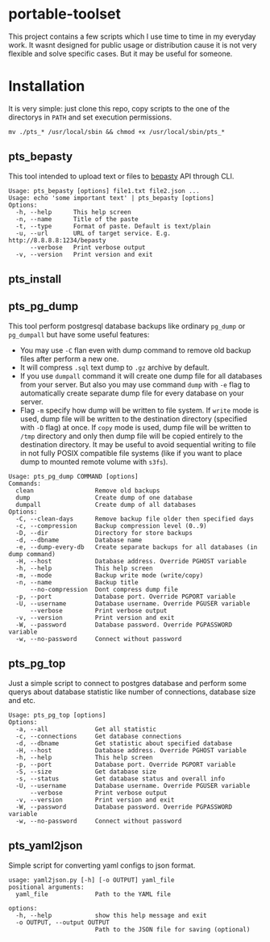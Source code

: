 # portable-toolset

This project contains a few scripts which I use time to time in my everyday work. It wasnt designed for public usage or distribution cause it is not very flexible and solve specific cases. But it may be useful for someone.

# Installation

It is very simple: just clone this repo, copy scripts to the one of the directorys in `PATH` and set execution permissions.

```
mv ./pts_* /usr/local/sbin && chmod +x /usr/local/sbin/pts_*
```

## pts_bepasty

This tool intended to upload text or files to [bepasty](https://github.com/bepasty/bepasty-server) API through CLI.

```
Usage: pts_bepasty [options] file1.txt file2.json ...
Usage: echo 'some important text' | pts_bepasty [options]
Options:
  -h, --help      This help screen
  -n, --name      Title of the paste
  -t, --type      Format of paste. Default is text/plain
  -u, --url       URL of target service. E.g. http://8.8.8.8:1234/bepasty
      --verbose   Print verbose output
  -v, --version   Print version and exit
```

## pts_install


## pts_pg_dump

This tool perform postgresql database backups like ordinary `pg_dump` or `pg_dumpall` but have some useful features:

* You may use `-C` flan even with dump command to remove old backup files after perform a new one.
* It will compress `.sql` text dump to `.gz` archive by default.
* If you use `dumpall` command it will create one dump file for all databases from your server. But also you may use command `dump` with `-e` flag to automatically create separate dump file for every database on your server.
* Flag `-m` specify how dump will be written to file system. If `write` mode is used, dump file will be written to the destination directory (specified with `-D` flag) at once. If `copy` mode is used, dump file will be written to `/tmp` directory and only then dump file will be copied entirely to the destination directory. It may be useful to avoid sequential writing to file in not fully POSIX compatible file systems (like if you want to place dump to mounted remote volume with `s3fs`).

```
Usage: pts_pg_dump COMMAND [options]
Commands:
  clean                 Remove old backups
  dump                  Create dump of one database
  dumpall               Create dump of all databases
Options:
  -C, --clean-days      Remove backup file older then specified days
  -c, --compression     Backup compression level (0..9)
  -D, --dir             Directory for store backups
  -d, --dbname          Database name
  -e, --dump-every-db   Create separate backups for all databases (in dump command)
  -H, --host            Database address. Override PGHOST variable
  -h, --help            This help screen
  -m, --mode            Backup write mode (write/copy)
  -n, --name            Backup title
      --no-compression  Dont compress dump file
  -p, --port            Database port. Override PGPORT variable
  -U, --username        Database username. Override PGUSER variable
      --verbose         Print verbose output
  -v, --version         Print version and exit
  -W, --password        Database password. Override PGPASSWORD variable
  -w, --no-password     Connect without password
```

## pts_pg_top

Just a simple script to connect to postgres database and perform some querys about database statistic like number of connections, database size and etc.

```
Usage: pts_pg_top [options]
Options:
  -a, --all             Get all statistic
  -c, --connections     Get database connections
  -d, --dbname          Get statistic about specified database
  -H, --host            Database address. Override PGHOST variable
  -h, --help            This help screen
  -p, --port            Database port. Override PGPORT variable
  -S, --size            Get database size
  -s, --status          Get database status and overall info
  -U, --username        Database username. Override PGUSER variable
      --verbose         Print verbose output
  -v, --version         Print version and exit
  -W, --password        Database password. Override PGPASSWORD variable
  -w, --no-password     Connect without password
```

## pts_yaml2json

Simple script for converting yaml configs to json format.

```
usage: yaml2json.py [-h] [-o OUTPUT] yaml_file
positional arguments:
  yaml_file             Path to the YAML file

options:
  -h, --help            show this help message and exit
  -o OUTPUT, --output OUTPUT
                        Path to the JSON file for saving (optional)
```



